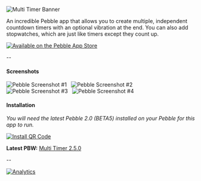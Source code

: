 ![Multi Timer Banner](http://smallstoneapps.s3.amazonaws.com/multi-timer/marketing/banner_01.png)

An incredible Pebble app that allows you to create multiple, independent countdown timers with an optional vibration at the end. You can also add stopwatches, which are just like timers except they count up.

[![Available on the Pebble App Store](http://wearewearable.com/appstore/PebbleAppStore.png)][1]

--

#### Screenshots

![Pebble Screenshot #1](http://smallstoneapps.s3.amazonaws.com/multi-timer/screenshots/multi-timer_2-2_01.png) &nbsp;
![Pebble Screenshot #2](http://smallstoneapps.s3.amazonaws.com/multi-timer/screenshots/multi-timer_2-2_02.png) &nbsp;
![Pebble Screenshot #3](http://smallstoneapps.s3.amazonaws.com/multi-timer/screenshots/multi-timer_2-2_03.png) &nbsp;
![Pebble Screenshot #4](http://smallstoneapps.s3.amazonaws.com/multi-timer/screenshots/multi-timer_2-2_04.png)

#### Installation

*You will need the latest Pebble 2.0 (BETA5) installed on your Pebble for this app to run.*

[![Install QR Code](http://smallstoneapps.s3.amazonaws.com/multi-timer/qr/multi-timer_2-5-0_qr.png)][2]

**Latest PBW:** [Multi Timer 2.5.0][2]

--

[![Analytics](https://ga-beacon.appspot.com/UA-37478501-3/smallstoneapps/multi-timer/readme)](https://github.com/igrigorik/ga-beacon)

[1]: pebble://appstore/52d30a1d19412b4d84000025
[2]: http://smallstoneapps.s3.amazonaws.com/multi-timer/builds/multi-timer_2-5.pbw
